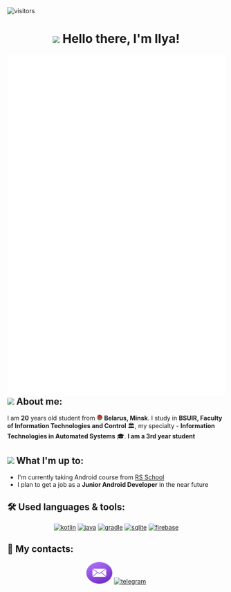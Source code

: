 <img src="https://visitor-badge-reloaded.herokuapp.com/badge?page_id=anyw1n.anyw1n&color=4D2DE0&style=flat-square&logo=Github" alt="visitors" />

<h1 align="center"><img src="https://emojis.slackmojis.com/emojis/images/1613365478/12953/meow_pink_bongo_wave.gif?1613365478" width="35" /> Hello there, I'm Ilya!</h1>

<img align="right" src="github-metrics.svg" alt="metrics" />

<h2><img src="https://emojis.slackmojis.com/emojis/images/1613284582/12797/meow_coffee.png?1613284582" width="30" /> About me:</h2>
<p>
  
  I am **20** years old student from <img src="belarus.png" width="13" /> **Belarus, Minsk**. I study in **BSUIR, Faculty of Information Technologies and Control** 🏛, my specialty - **Information Technologies in Automated Systems** 🎓.    **I am a 3rd year student**
</p>

<h2><img src="https://emojis.slackmojis.com/emojis/images/1600706728/10521/meow_code.gif?1600706728" width="30" /> What I'm up to:</h2>
<p>
  
  - I'm currently taking Android course from <a href="https://rs.school/android" target="blank">RS School</a>
  - I plan to get a job as a **Junior Android Developer** in the near future
</p>

<h2>🛠️ Used languages & tools:</h2>
<p align="center" >
  <a href="https://kotlinlang.org" target="blank"><img src="https://cdn.jsdelivr.net/gh/devicons/devicon/icons/kotlin/kotlin-original.svg" alt="kotlin" width="60" height="50" /></a>
  <a href="https://www.java.com" target="blank"><img src="https://cdn.jsdelivr.net/gh/devicons/devicon/icons/java/java-original.svg" alt="java" width="60" height="50" /></a>
  <a href="https://gradle.org" target="blank"><img src="https://cdn.jsdelivr.net/gh/devicons/devicon/icons/gradle/gradle-plain.svg" alt="gradle" width="60" height="50" /></a>
  <a href="https://www.sqlite.org" target="blank"><img src="https://www.vectorlogo.zone/logos/sqlite/sqlite-icon.svg" alt="sqlite" width="60" height="50" /></a>
  <a href="https://firebase.google.com" target="blank"><img src="https://cdn.jsdelivr.net/gh/devicons/devicon/icons/firebase/firebase-plain.svg" alt="firebase" width="60" height="50" /></a>
</p>

<h2>🤝 My contacts:</h2>
<p align="center" >
  <a href="mailto:ilia.rodkin@gmail.com" target="blank"><img src="email-round-color.svg" alt="ilia.rodkin@gmail.com" width="60" height="50" /></a>
  <a href="https://t.me/iliaRodkin" target="blank"><img src="telegram-round-color.svg" alt="telegram" width="60" height="50" /></a>
</p>

